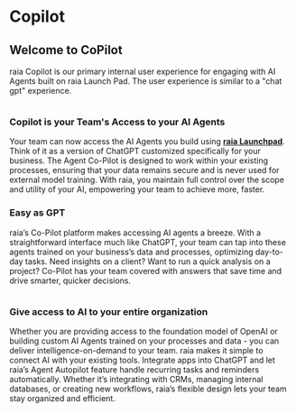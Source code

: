 # Copilot

## Welcome to CoPilot

raia Copilot is our primary internal user experience for engaging with AI Agents built on raia Launch Pad. The user experience is similar to a "chat gpt" experience.

<figure><img src="../../.gitbook/assets/Screenshot 2025-04-17 at 12.18.46 PM (1).png" alt=""><figcaption></figcaption></figure>

### Copilot is your Team's Access to your AI Agents <a href="#copilot-is-your-teams-access-to-your-ai-agents" id="copilot-is-your-teams-access-to-your-ai-agents"></a>

Your team can now access the AI Agents you build using [**raia Launchpad**](https://www.raiaai.com/ai-agents). Think of it as a version of ChatGPT customized specifically for your business. The Agent Co-Pilot is designed to work within your existing processes, ensuring that your data remains secure and is never used for external model training. With raia, you maintain full control over the scope and utility of your AI, empowering your team to achieve more, faster.

### Easy as GPT <a href="#easy-as-gpt" id="easy-as-gpt"></a>

raia’s Co-Pilot platform makes accessing AI agents a breeze. With a straightforward interface much like ChatGPT, your team can tap into these agents trained on your business’s data and processes, optimizing day-to-day tasks. Need insights on a client? Want to run a quick analysis on a project? Co-Pilot has your team covered with answers that save time and drive smarter, quicker decisions.

<figure><img src="../../.gitbook/assets/Screenshot 2025-04-17 at 12.24.05 PM.png" alt=""><figcaption></figcaption></figure>

### Give access to AI to your entire organization <a href="#give-access-to-ai-to-your-entire-organization" id="give-access-to-ai-to-your-entire-organization"></a>

Whether you are providing access to the foundation model of OpenAI or building custom AI Agents trained on your processes and data - you can deliver intelligence-on-demand to your team. raia makes it simple to connect AI with your existing tools. Integrate apps into ChatGPT and let raia’s Agent Autopilot feature handle recurring tasks and reminders automatically. Whether it’s integrating with CRMs, managing internal databases, or creating new workflows, raia’s flexible design lets your team stay organized and efficient.

[\
](https://open.gitbook.com/~site/site_0CrXx/~/revisions/gvzouR4VisGpVxoCkiXr/copilot-vs-chatgpt)
